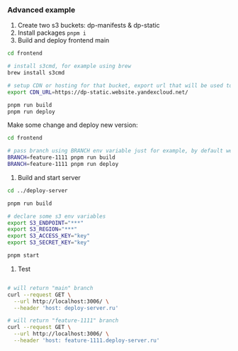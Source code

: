### Advanced example

1. Create two s3 buckets: dp-manifests & dp-static
1. Install packages `pnpm i`
1. Build and deploy frontend main
```bash
cd frontend

# install s3cmd, for example using brew
brew install s3cmd

# setup CDN or hosting for that bucket, export url that will be used to host static
export CDN_URL=https://dp-static.website.yandexcloud.net/

pnpm run build
pnpm run deploy
```

Make some change and deploy new version:

```bash
cd frontend

# pass branch using BRANCH env variable just for example, by default we use git branch
BRANCH=feature-1111 pnpm run build
BRANCH=feature-1111 pnpm run deploy
```

1. Build and start server
```bash
cd ../deploy-server

pnpm run build

# declare some s3 env variables
export S3_ENDPOINT="***"
export S3_REGION="***"
export S3_ACCESS_KEY="key"
export S3_SECRET_KEY="key"

pnpm start
```

1. Test

```bash

# will return "main" branch
curl --request GET \
  --url http://localhost:3006/ \
  --header 'host: deploy-server.ru'

# will return "feature-1111" branch
curl --request GET \
  --url http://localhost:3006/ \
  --header 'host: feature-1111.deploy-server.ru'
```